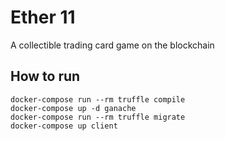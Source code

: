 # Ether 11

A collectible trading card game on the blockchain

## How to run

```
docker-compose run --rm truffle compile
docker-compose up -d ganache
docker-compose run --rm truffle migrate
docker-compose up client
```
